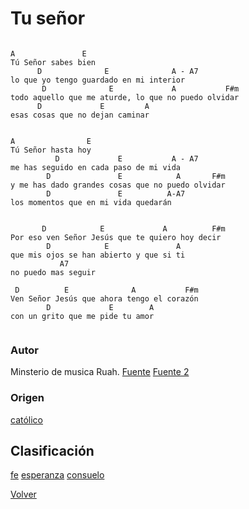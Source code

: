 
# Tu señor
```

A               E
Tú Señor sabes bien
      D              E              A - A7
lo que yo tengo guardado en mi interior
       D              E             A           F#m
todo aquello que me aturde, lo que no puedo olvidar
      D             E         A
esas cosas que no dejan caminar


A                E
Tú Señor hasta hoy
          D             E           A - A7
me has seguido en cada paso de mi vida
        D               E            A       F#m
y me has dado grandes cosas que no puedo olvidar
        D               E          A-A7
los momentos que en mi vida quedarán


       D            E             A          F#m
Por eso ven Señor Jesús que te quiero hoy decir
        D            E               A
que mis ojos se han abierto y que si ti
           A7
no puedo mas seguir

 D          E              A           F#m
Ven Señor Jesús que ahora tengo el corazón
        D             E        A
con un grito que me pide tu amor


```

### Autor
Minsterio de musica Ruah.
[Fuente](https://acordes.lacuerda.net/musica_religiosa/escondete_en_la_mano_del_senior.shtml)
[Fuente 2](http://testicanzoni.mtv.it/testi-Isaias-Hernandez-Cruz-feat.-Ruajh_32197823/testo-Escondete-en-las-Manos-del-Se%C3%B1or-63823712)

### Origen
[católico](https://github.com/renovacion-sjb/musica/search?q=cat%C3%B3lico&unscoped_q=cat%C3%B3lico)

## Clasificación
[fe](https://github.com/renovacion-sjb/musica/search?q=fe&unscoped_q=fe)
[esperanza](https://github.com/renovacion-sjb/musica/search?q=esperanza&unscoped_q=esperanza)
[consuelo](https://github.com/renovacion-sjb/musica/search?q=consuelo&unscoped_q=consuelo)

[Volver](https://github.com/renovacion-sjb/musica/blob/master/index.md)
